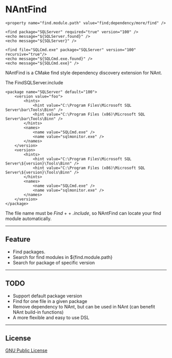 NAntFind
========

	<property name="find.module.path" value="find;dependency/more/find" />

    <find package="SQLServer" required="true" version="100" />
    <echo message="${SQLServer.found}" />
    <echo message="${SQLServer}" />

    <find file="SQLCmd.exe" package="SQLServer" version="100" recursive="true"/>
    <echo message="${SQLCmd.exe.found}" />
    <echo message="${SQLCmd.exe}" />

NAntFind is a CMake find style dependency discovery extension for NAnt.

The FindSQLServer.include

    <package name="SQLServer" default="100">
        <version value="foo">
        	<hints>
    			<hint value="C:\Program Files\Microsoft SQL Server\bar\Tools\Binn" />
    			<hint value="C:\Program Files (x86)\Microsoft SQL Server\bar\Tools\Binn" />
    		</hints>
    		<names>
    			<name value="SQLCmd.exe" />
    			<name value="sqlmonitor.exe" />
    		</names>
    	</version>
    	<version>
    		<hints>
    			<hint value="C:\Program Files\Microsoft SQL Server\${version}\Tools\Binn" />
    			<hint value="C:\Program Files (x86)\Microsoft SQL Server\${version}\Tools\Binn" />
    		</hints>
    		<names>
    			<name value="SQLCmd.exe" />
    			<name value="sqlmonitor.exe" />
    		</names>
    	</version>
    </package>

The file name must be _Find_ + <module name> + _.include_, so NAntFind can locate your find module automatically.

----
Feature
----
* Find packages.
* Search for find modules in ${find.module.path}
* Search for package of specific version

----
TODO
----
* Support default package version
* Find for one file in a given package
* Remove dependency to NAnt, but can be used in NAnt (can benefit NAnt build-in functions)
* A more flexible and easy to use DSL

----
License
----
[GNU Public License][1]


  [1]: http://www.gnu.org/copyleft/gpl.html
